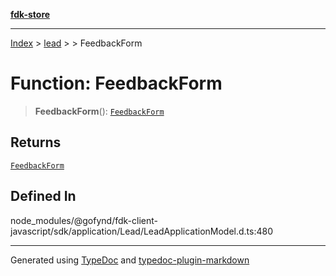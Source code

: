 [**fdk-store**](../../../README.md)
***

[Index](../../../API.md) > [lead](../../README.md) > [<internal>](../README.md) > FeedbackForm

# Function: FeedbackForm

> **FeedbackForm**(): [`FeedbackForm`](../type-aliases/type-alias.FeedbackForm.md)

## Returns

[`FeedbackForm`](../type-aliases/type-alias.FeedbackForm.md)

## Defined In

node\_modules/@gofynd/fdk-client-javascript/sdk/application/Lead/LeadApplicationModel.d.ts:480

***
Generated using [TypeDoc](https://typedoc.org/) and [typedoc-plugin-markdown](https://www.npmjs.com/package/typedoc-plugin-markdown)
